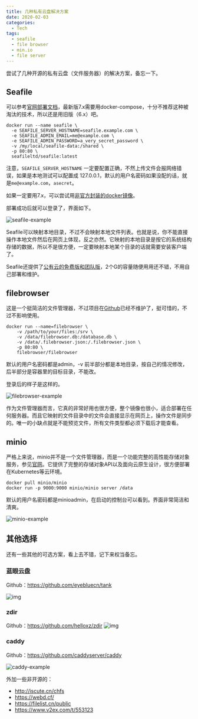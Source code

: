 ```yaml
---
title: 几种私有云盘解决方案
date: 2020-02-03
categories:
  - Tech
tags:
  - seafile
  - file browser
  - min.io
  - file server
---
```

尝试了几种开源的私有云盘（文件服务器）的解决方案，备忘一下。

## Seafile

可以参考[官网部署文档](https://cloud.seafile.com/published/seafile-manual-cn/docker)，最新版7.x需要用docker-compose，十分不推荐这种被淘汰的技术，所以还是用旧版（6.x）吧。

```shell
docker run --name seafile \
  -e SEAFILE_SERVER_HOSTNAME=seafile.example.com \
  -e SEAFILE_ADMIN_EMAIL=me@example.com \
  -e SEAFILE_ADMIN_PASSWORD=a_very_secret_password \
  -v /my/local/seafile-data:/shared \
  -p 80:80 \
  seafileltd/seafile:latest
```

注意，`SEAFILE_SERVER_HOSTNAME` 一定要配置正确，不然上传文件会报网络错误，如果是本地测试可以配置成 127.0.0.1，默认的用户名密码如果没配的话，就是`me@example.com`，`asecret`。

如果一定要用7.x，可以尝试用[非官方封装的docker镜像](https://hub.docker.com/r/tinysnake/seafile)。

部署成功后就可以登录了，界面如下。

![seafile-example](images/seafile-example.png)

Seafile可以映射本地目录，不过不会映射本地文件列表。也就是说，你不能直接操作本地文件然后在网页上体现，反之亦然。它映射的本地目录是按它的系统结构存储的数据，所以不是很方便，一定要映射本地某个目录的话就需要安装客户端了。

Seafile还提供了[公有云的免费版和团队版](https://cloud.seafile.com/)，2个G的容量随便用用还不错，不用自己部署和维护。

## filebrowser

这是一个挺简洁的文件管理器，不过项目在[Github](https://github.com/filebrowser/filebrowser)已经不维护了，挺可惜的，不过不影响使用。

```shell
docker run --name=filebrowser \
    -v /path/to/your/files:/srv \
    -v /data/filebrowser.db:/database.db \
    -v /data/.filebrowser.json:/.filebrowser.json \
    -p 80:80 \
    filebrowser/filebrowser
```

默认的用户名密码都是admin，-v 前半部分都是本地目录，按自己的情况修改，后半部分是容器里的目标目录，不能改。

 登录后的样子是这样的。

![filebrowser-example](images/filebrowser-example.png)

作为文件管理器而言，它真的非常好用也很方便，整个镜像也很小，适合部署在任何服务器。而且它映射的文件目录中的文件会直接显示在网页上，操作文件是同步的。唯一的小缺点就是不能预览文件，所有文件类型都必须下载后才能查看。

## minio

严格上来说，minio并不是一个文件管理器，而是一个功能完整的高性能存储对象服务，参见[官网](https://min.io/)。它提供了完整的存储对象API以及面向云原生设计，很方便部署在Kubernetes等云环境。

```
docker pull minio/minio
docker run -p 9000:9000 minio/minio server /data
```

默认的用户名密码都是minioadmin，在启动的控制台可以看到。界面非常简洁和清爽。

![minio-example](images/minio-example.png)

## 其他选择

还有一些其他的可选方案，看上去不错，记下来权当备忘。

### 蓝眼云盘

Github：https://github.com/eyebluecn/tank

![img](images/2020-02/tank0.png)

### zdir

Github：https://github.com/helloxz/zdir
![img](images/2020-02/68747470733a2f2f696d6775726c2e6f72672f75706c6f61642f313830362f333439663362353430323864353864362e706e67)


### caddy

Github：https://github.com/caddyserver/caddy

![caddy-example](images/caddy-example.png)

外加一些非开源的：

- http://iscute.cn/chfs
- https://webd.cf/
- https://filelist.cn/public
- https://www.v2ex.com/t/553123